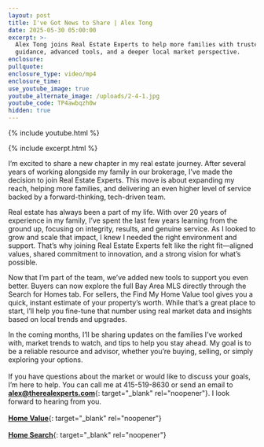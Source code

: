 ```yaml
---
layout: post
title: I've Got News to Share | Alex Tong
date: 2025-05-30 05:00:00
excerpt: >-
  Alex Tong joins Real Estate Experts to help more families with trusted
  guidance, advanced tools, and a deeper local market perspective.
enclosure:
pullquote:
enclosure_type: video/mp4
enclosure_time:
use_youtube_image: true
youtube_alternate_image: /uploads/2-4-1.jpg
youtube_code: TP4awbqzh0w
hidden: true
---
```

{% include youtube.html %}

{% include excerpt.html %}

I’m excited to share a new chapter in my real estate journey. After several years of working alongside my family in our brokerage, I’ve made the decision to join Real Estate Experts. This move is about expanding my reach, helping more families, and delivering an even higher level of service backed by a forward-thinking, tech-driven team.

Real estate has always been a part of my life. With over 20 years of experience in my family, I’ve spent the last few years learning from the ground up, focusing on integrity, results, and genuine service. As I looked to grow and scale that impact, I knew I needed the right environment and support. That’s why joining Real Estate Experts felt like the right fit—aligned values, shared commitment to innovation, and a strong vision for what’s possible.

Now that I’m part of the team, we’ve added new tools to support you even better. Buyers can now explore the full Bay Area MLS directly through the Search for Homes tab. For sellers, the Find My Home Value tool gives you a quick, instant estimate of your property’s worth. While that’s a great place to start, I’ll help you fine-tune that number using real market data and insights based on local trends and upgrades.

In the coming months, I’ll be sharing updates on the families I’ve worked with, market trends to watch, and tips to help you stay ahead. My goal is to be a reliable resource and advisor, whether you’re buying, selling, or simply exploring your options.<br><br>If you have questions about the market or would like to discuss your goals, I’m here to help. You can call me at 415-519-8630 or send an email to [**alex@therealexperts.com**](alex@therealexperts.com){: target="_blank" rel="noopener"}. I look forward to hearing from you.<br><br>[**Home Value**](https://get.homebot.ai/?id=d2fe4aba-c761-4c1d-a6de-26949076f103){: target="_blank" rel="noopener"}<br><br>[**Home Search**](https://realestateexperts.ruuster.com/agent/alex-tong){: target="_blank" rel="noopener"}

&nbsp;